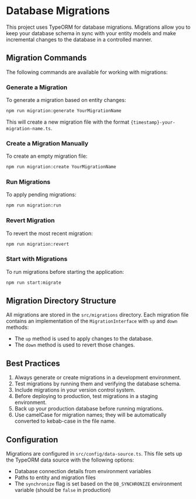 # Database Migrations

This project uses TypeORM for database migrations. Migrations allow you to keep your database schema in sync with your entity models and make incremental changes to the database in a controlled manner.

## Migration Commands

The following commands are available for working with migrations:

### Generate a Migration

To generate a migration based on entity changes:

```bash
npm run migration:generate YourMigrationName
```

This will create a new migration file with the format `{timestamp}-your-migration-name.ts`.

### Create a Migration Manually

To create an empty migration file:

```bash
npm run migration:create YourMigrationName
```

### Run Migrations

To apply pending migrations:

```bash
npm run migration:run
```

### Revert Migration

To revert the most recent migration:

```bash
npm run migration:revert
```

### Start with Migrations

To run migrations before starting the application:

```bash
npm run start:migrate
```

## Migration Directory Structure

All migrations are stored in the `src/migrations` directory. Each migration file contains an implementation of the `MigrationInterface` with `up` and `down` methods:

- The `up` method is used to apply changes to the database.
- The `down` method is used to revert those changes.

## Best Practices

1. Always generate or create migrations in a development environment.
2. Test migrations by running them and verifying the database schema.
3. Include migrations in your version control system.
4. Before deploying to production, test migrations in a staging environment.
5. Back up your production database before running migrations.
6. Use camelCase for migration names; they will be automatically converted to kebab-case in the file name.

## Configuration

Migrations are configured in `src/config/data-source.ts`. This file sets up the TypeORM data source with the following options:

- Database connection details from environment variables
- Paths to entity and migration files
- The `synchronize` flag is set based on the `DB_SYNCHRONIZE` environment variable (should be `false` in production) 